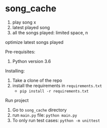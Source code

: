 # song_cache

1. play song x
2. latest played song
3. all the songs played: limited space, n

optimize latest songs played

Pre-requisites:
1. Python version 3.6

Installing:

1. Take a clone of the repo
2. install the requirements in `requirements.txt`
    - `pip install -r requirements.txt`
    

Run project

1. Go to `song_cache` directory
2. run `main.py` file: `python main.py`
4. To only run test cases: `python -m unittest`
